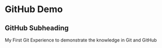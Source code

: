 # GitHub Demo
## GitHub Subheading
My First Git Experience to demonstrate the knowledge in Git and GitHub


